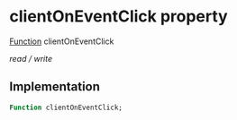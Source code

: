 


# clientOnEventClick property






[Function](https://api.flutter.dev/flutter/dart-core/Function-class.html) clientOnEventClick
  
_read / write_






## Implementation

```dart
Function clientOnEventClick;


```








